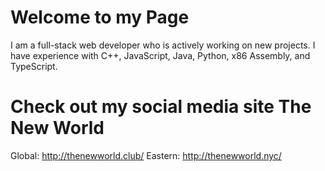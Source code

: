 # Welcome to my Page
I am a full-stack web developer who is actively working on new projects.
I have experience with C++, JavaScript, Java, Python, x86 Assembly, and TypeScript.  

# Check out my social media site The New World
Global: http://thenewworld.club/
Eastern: http://thenewworld.nyc/
